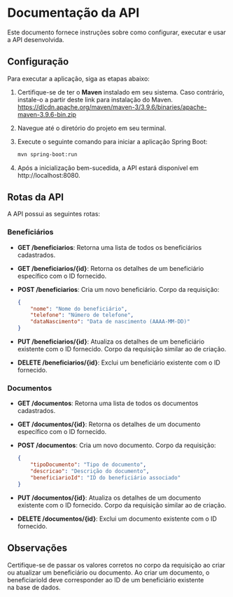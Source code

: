 # Documentação da API

Este documento fornece instruções sobre como configurar, executar e usar a API desenvolvida.

## Configuração

Para executar a aplicação, siga as etapas abaixo:

1. Certifique-se de ter o **Maven** instalado em seu sistema. Caso contrário, instale-o a partir deste link para instalação do Maven.
https://dlcdn.apache.org/maven/maven-3/3.9.6/binaries/apache-maven-3.9.6-bin.zip

3. Navegue até o diretório do projeto em seu terminal.

4. Execute o seguinte comando para iniciar a aplicação Spring Boot:

    ```bash
    mvn spring-boot:run
    ```

5. Após a inicialização bem-sucedida, a API estará disponível em http://localhost:8080.

## Rotas da API

A API possui as seguintes rotas:

### Beneficiários

- **GET /beneficiarios**: Retorna uma lista de todos os beneficiários cadastrados.

- **GET /beneficiarios/{id}**: Retorna os detalhes de um beneficiário específico com o ID fornecido.

- **POST /beneficiarios**: Cria um novo beneficiário. Corpo da requisição:

    ```json
    {
        "nome": "Nome do beneficiário",
        "telefone": "Número de telefone",
        "dataNascimento": "Data de nascimento (AAAA-MM-DD)"
    }
    ```

- **PUT /beneficiarios/{id}**: Atualiza os detalhes de um beneficiário existente com o ID fornecido. Corpo da requisição similar ao de criação.

- **DELETE /beneficiarios/{id}**: Exclui um beneficiário existente com o ID fornecido.

### Documentos

- **GET /documentos**: Retorna uma lista de todos os documentos cadastrados.

- **GET /documentos/{id}**: Retorna os detalhes de um documento específico com o ID fornecido.

- **POST /documentos**: Cria um novo documento. Corpo da requisição:

    ```json
    {
        "tipoDocumento": "Tipo de documento",
        "descricao": "Descrição do documento",
        "beneficiarioId": "ID do beneficiário associado"
    }
    ```

- **PUT /documentos/{id}**: Atualiza os detalhes de um documento existente com o ID fornecido. Corpo da requisição similar ao de criação.

- **DELETE /documentos/{id}**: Exclui um documento existente com o ID fornecido.

## Observações

Certifique-se de passar os valores corretos no corpo da requisição ao criar ou atualizar um beneficiário ou documento.
Ao criar um documento, o beneficiarioId deve corresponder ao ID de um beneficiário existente na base de dados.
